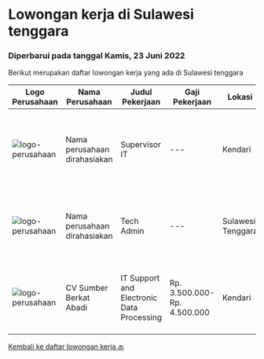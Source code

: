
  # Lowongan kerja di Sulawesi tenggara

  ### Diperbarui pada tanggal Kamis, 23 Juni 2022

  Berikut merupakan daftar lowongan kerja yang ada di Sulawesi tenggara

  |Logo Perusahaan | Nama Perusahaan | Judul Pekerjaan | Gaji Pekerjaan | Lokasi | Deskripsi | Tanggal diunggah | Pranala |
  | -------------- | --------------- | --------------- | --------- | --------- | -------------- | ------- | ----------- |
  |![logo-perusahaan](https://i.ibb.co/sqvTCh9/112815900-stock-vector-no-image-available-icon-flat-vector.webp)|Nama perusahaan dirahasiakan|Supervisor IT|---|Kendari|JENJANG : Strata 1 (S1)JURUSAN : Diutamakan Teknik InformatikaPENGALAMAN KERJA DIBIDANG IT	: Min. 1 TahunSkill Wajib :• Menguasai Sistem Jaringan --...|Minggu, 19 Juni 2022|https://www.jobstreet.co.id/id/job/supervisor-it-3914866?token=0~b491136c-416c-4e1e-b7aa-55cfa63180ae&sectionRank=1&jobId=jobstreet-id-job-3914866|
|![logo-perusahaan](https://i.ibb.co/sqvTCh9/112815900-stock-vector-no-image-available-icon-flat-vector.webp)|Nama perusahaan dirahasiakan|Tech Admin|---|Sulawesi Tenggara|Kualifikasi: Pendidikan minimal SMK/SMA, lebih diutamakan D3 semua jurusan Khusus level engineer, pendidikan minimal D3/S1 semua jurusan teknik...|Kamis, 16 Juni 2022|https://www.jobstreet.co.id/id/job/tech-admin-3923006?token=0~b491136c-416c-4e1e-b7aa-55cfa63180ae&sectionRank=2&jobId=jobstreet-id-job-3923006|
|![logo-perusahaan](https://image-service-cdn.seek.com.au/7c3b697a9e085aaefc8157875d02d8b59ea09e8d/ee4dce1061f3f616224767ad58cb2fc751b8d2dc)|CV Sumber Berkat Abadi|IT Support and Electronic Data Processing|Rp. 3.500.000-Rp. 4.500.000|Kendari|Kami membutuhkan Staff IT dan EDP Support dengan Joblist sebagai berikut: Memiliki Skill untuk melakukan Troubleshooting dan maintenance terhadap,...|Jumat, 03 Juni 2022|https://www.jobstreet.co.id/id/job/it-support-and-electronic-data-processing-3896444?token=0~b491136c-416c-4e1e-b7aa-55cfa63180ae&sectionRank=3&jobId=jobstreet-id-job-3896444|


  [Kembali ke daftar lowongan kerja 🔙](../README.md#daftar-lowongan-kerja)
  